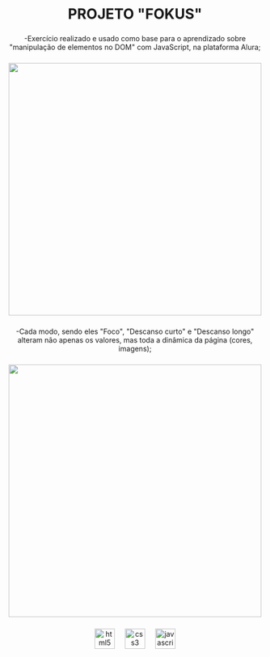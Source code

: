 <h1 align="center">PROJETO "FOKUS"</h1>

###

<p align="center">-Exercício realizado e usado como base para o aprendizado sobre "manipulação de elementos no DOM" com JavaScript, na plataforma Alura;</p>

###

<div align="center">
  <img height="500" src="https://github.com/user-attachments/assets/46c9a7fc-fc96-4629-b23c-4ef355609f94"  />
</div>

###

<p align="center">-Cada modo, sendo eles "Foco", "Descanso curto" e "Descanso longo" alteram não apenas os valores, mas toda a dinâmica da página (cores, imagens);</p>

###

<div align="center">
  <img height="500" src="https://github.com/user-attachments/assets/331bd183-00e3-47f9-999d-39607399dd02"  />
</div>

###

<div align="center">
  <img src="https://cdn.jsdelivr.net/gh/devicons/devicon/icons/html5/html5-original.svg" height="40" alt="html5 logo"  />
  <img width="12" />
  <img src="https://cdn.jsdelivr.net/gh/devicons/devicon/icons/css3/css3-original.svg" height="40" alt="css3 logo"  />
  <img width="12" />
  <img src="https://cdn.jsdelivr.net/gh/devicons/devicon/icons/javascript/javascript-original.svg" height="40" alt="javascript logo"  />
</div>

###
